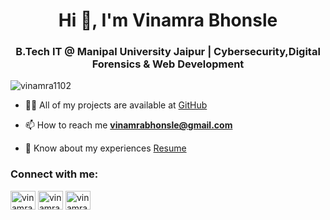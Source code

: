 
<h1 align="center">Hi 👋, I'm Vinamra Bhonsle</h1>
<h3 align="center">B.Tech IT @ Manipal University Jaipur | Cybersecurity,Digital Forensics & Web Development</h3>

<p align="left"> <img src="https://komarev.com/ghpvc/?username=vinamra1102&label=Profile%20views&color=0e75b6&style=flat" alt="vinamra1102" /> </p>

- 👨‍💻 All of my projects are available at [GitHub](https://github.com/vinamra1102)

- 📫 How to reach me **vinamrabhonsle@gmail.com**

- 📄 Know about my experiences [Resume](https://drive.google.com/file/d/172x1tkYF-ld-WV_ChR83lhgwcNFzKHSv/view?usp=drive_link)

<h3 align="left">Connect with me:</h3>
<p align="left">
<a href="https://linkedin.com/in/vinamra bhonsle" target="blank"><img align="center" src="https://raw.githubusercontent.com/rahuldkjain/github-profile-readme-generator/master/src/images/icons/Social/linked-in-alt.svg" alt="vinamra bhonsle" height="30" width="40" /></a>
<a href="https://www.leetcode.com/vinamra1102" target="blank"><img align="center" src="https://raw.githubusercontent.com/rahuldkjain/github-profile-readme-generator/master/src/images/icons/Social/leet-code.svg" alt="vinamra1102" height="30" width="40" /></a>
<a href="https://auth.geeksforgeeks.org/user/vinamra1102" target="blank"><img align="center" src="https://raw.githubusercontent.com/rahuldkjain/github-profile-readme-generator/master/src/images/icons/Social/geeks-for-geeks.svg" alt="vinamra1102" height="30" width="40" /></a>
</p>


